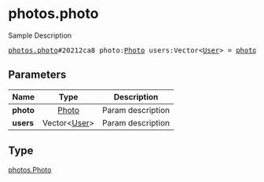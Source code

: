 # photos.photo

Sample Description

<pre>
<a href="../constructor/photos.photo.md">photos.photo</a>#20212ca8 photo:<a href="../type/Photo.md">Photo</a> users:Vector&lt;<a href="../type/User.md">User</a>&gt; = <a href="../type/photos.Photo.md">photos.Photo</a>;
</pre>
## Parameters

| Name | Type | Description |
|------|:----:|-------------|
| **photo** | <a href="../type/Photo.md">Photo</a> | Param description |
| **users** | Vector&lt;<a href="../type/User.md">User</a>&gt; | Param description |

## Type

<a href="../type/photos.Photo.md">photos.Photo</a>
